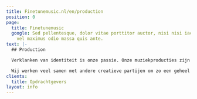 ```yaml
---
title: Finetunemusic.nl/en/production
position: 0
page:
  title: Finetunemusic
  google: Sed pellentesque, dolor vitae porttitor auctor, nisi nisi iaculis nisi,
    vel maximus odio massa quis ante.
text: |-
  ## Production

  Verklanken van identiteit is onze passie. Onze muziekproducties zijn maatwerk voor uiteenlopende projecten. Van radio- en tv-commercials tot filmmuziek, van interactief sound design voor games tot theatervoorstellingen. We houden van de verbazing van klanten die ontdekken dat muziek het imago van een bedrijf of product hoorbaar kan maken.

  Wij werken veel samen met andere creatieve partijen om zo een geheel te creëren waarin het visuele en het auditieve elkaar versterken. We werkten onder andere met G2KxPIT, Sensu, N=5, Most Original Soundtracks, Talents for Brands, Club Guy and Roni, De Noorderlingen, Theater Young Ones en Sword GC.
clients:
  title: Opdrachtgevers
layout: info
---
```

